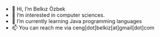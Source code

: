 - 👋 Hi, I’m Belkız Özbek
- 👀 I’m interested in computer sciences.
- 🌱 I’m currently learning Java programming languages
- 📫 You can reach me via ceng[dot]belkiz[at]gmail[dot]com
<!---
belkiz-ozbek/belkiz-ozbek is a ✨ special ✨ repository because its `README.md` (this file) appears on your GitHub profile.
You can click the Preview link to take a look at your changes.
--->
